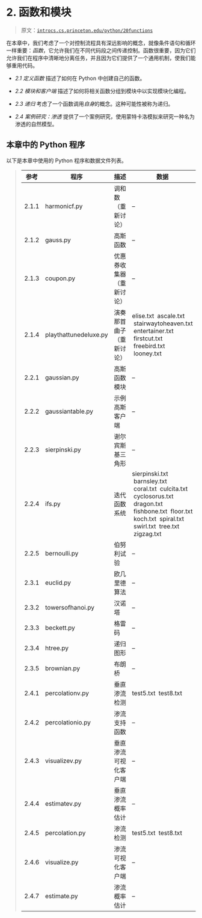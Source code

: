 # 2\. 函数和模块

> 原文：[`introcs.cs.princeton.edu/python/20functions`](https://introcs.cs.princeton.edu/python/20functions)

在本章中，我们考虑了一个对控制流程具有深远影响的概念，就像条件语句和循环一样重要：*函数*，它允许我们在不同代码段之间传递控制。函数很重要，因为它们允许我们在程序中清晰地分离任务，并且因为它们提供了一个通用机制，使我们能够重用代码。

+   *2.1 定义函数* 描述了如何在 Python 中创建自己的函数。

+   *2.2 模块和客户端* 描述了如何将相关函数分组到模块中以实现模块化编程。

+   *2.3 递归* 考虑了一个函数调用*自身*的概念。这种可能性被称为递归。

+   *2.4 案例研究：渗透* 提供了一个案例研究，使用蒙特卡洛模拟来研究一种名为渗透的自然模型。

## 本章中的 Python 程序

以下是本章中使用的 Python 程序和数据文件列表。

> | **参考** | **程序** | **描述** | **数据** |
> | --- | --- | --- | --- |
> | 2.1.1 | harmonicf.py | 调和数（重新讨论） | – |
> | 2.1.2 | gauss.py | 高斯函数 | – |
> | 2.1.3 | coupon.py | 优惠券收集器（重新讨论） | – |
> | 2.1.4 | playthattunedeluxe.py | 演奏那首曲子（重新讨论） | elise.txt  ascale.txt  stairwaytoheaven.txt  entertainer.txt  firstcut.txt  freebird.txt  looney.txt   |
> | 2.2.1 | gaussian.py | 高斯函数模块 | – |
> | 2.2.2 | gaussiantable.py | 示例高斯客户端 | – |
> | 2.2.3 | sierpinski.py | 谢尔宾斯基三角形 | – |
> | 2.2.4 | ifs.py | 迭代函数系统 | sierpinski.txt  barnsley.txt  coral.txt  culcita.txt  cyclosorus.txt  dragon.txt  fishbone.txt  floor.txt  koch.txt  spiral.txt  swirl.txt  tree.txt  zigzag.txt   |
> | 2.2.5 | bernoulli.py | 伯努利试验 | – |
> | 2.3.1 | euclid.py | 欧几里德算法 | – |
> | 2.3.2 | towersofhanoi.py | 汉诺塔 | – |
> | 2.3.3 | beckett.py | 格雷码 | – |
> | 2.3.4 | htree.py | 递归图形 | – |
> | 2.3.5 | brownian.py | 布朗桥 | – |
> | 2.4.1 | percolationv.py | 垂直渗流检测 | test5.txt  test8.txt   |
> | 2.4.2 | percolationio.py | 渗流支持函数 | – |
> | 2.4.3 | visualizev.py | 垂直渗流可视化客户端 | – |
> | 2.4.4 | estimatev.py | 垂直渗流概率估计 | – |
> | 2.4.5 | percolation.py | 渗流检测 | test5.txt  test8.txt   |
> | 2.4.6 | visualize.py | 渗流可视化客户端 | – |
> | 2.4.7 | estimate.py | 渗流概率估计 | – |
